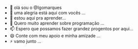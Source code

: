 - 👋 olá sou o @Igomarques
- 👀 uma alegria está aqui com vocês ...
- 🌱 estou aqui pra aprender...
- 💞️ Quero muito aprender sobre programação ...
- 📫 Espero que possamos fazer grandez progentos por aqui...
- 😄 Conte com meu apoio e minha amizade ...
- ⚡ vamo junto ...

<!---
Igomarques/Igomarques is a ✨ special ✨ repository because its `README.md` (this file) appears on your GitHub profile.
You can click the Preview link to take a look at your changes.
--->
